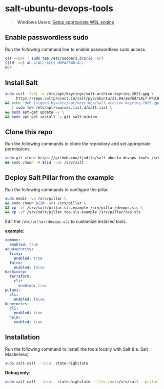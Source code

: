 # salt-ubuntu-devops-tools

> **Windows Users**: [Setup appropriate WSL engine](./WSL2.md)

## Enable passwordless sudo

Run the following command line to enable passwordless sudo access.

```bash
cat <<EOF | sudo tee /etc/sudoers.d/$(id -un)
$(id -un) ALL=(ALL:ALL) NOPASSWD:ALL
EOF
```

## Install Salt

```bash
sudo curl -fsSL -o /etc/apt/keyrings/salt-archive-keyring-2023.gpg \
     https://repo.saltproject.io/salt/py3/ubuntu/22.04/amd64/SALT-PROJECT-GPG-PUBKEY-2023.gpg \
&& echo "deb [signed-by=/etc/apt/keyrings/salt-archive-keyring-2023.gpg arch=amd64] https://repo.saltproject.io/salt/py3/ubuntu/22.04/amd64/latest jammy main" \
   | sudo tee /etc/apt/sources.list.d/salt.list \
&& sudo apt-get update -y \
&& sudo apt-get install -y git salt-minion
```

## Clone this repo

Run the following commands to clone the repository and set appropriate permissions.

```bash
sudo git clone https://github.com/fjudith/salt-ubuntu-devops-tools /srv/salt \
&& sudo chown -R $(id -un) /srv/salt
```


## Deploy Salt Pillar from the example

Run the following commands to configure the pillar.

```bash
sudo mkdir -vp /srv/pillar \
&& sudo chown $(id -un) /srv/pillar \
&& cp -vf /srv/salt/pillar.sls.example /srv/pillar/devops.sls \
&& cp -vf /srv/salt/pillar.top.sls.example /srv/pillar/top.sls
```

Edit the `/etc/pillar/devops.sls` to customize installed tools.

**example**:

```yaml
common:
  enabled: true
aquasecurity:
  trivy:
    enabled: true
  falco:
    enabled: false
hashicorp:
  terraform:
    cli:
      enabled: true
pulumi:
  cli:
    enabled: false
kubernetes:
  cli:
    enabled: true
  helm:
    enabled: true
```

## Installation

Run the following command to install the tools locally with Salt (i.e. Salt Masterless)

```bash
sudo salt-call --local state.highstate
```

**Debug only**:

```bash
sudo salt-call --local  state.highstate --file-root=/srv/salt --pillar-root=/srv/pillar --retcode-passthrough -l info
```
